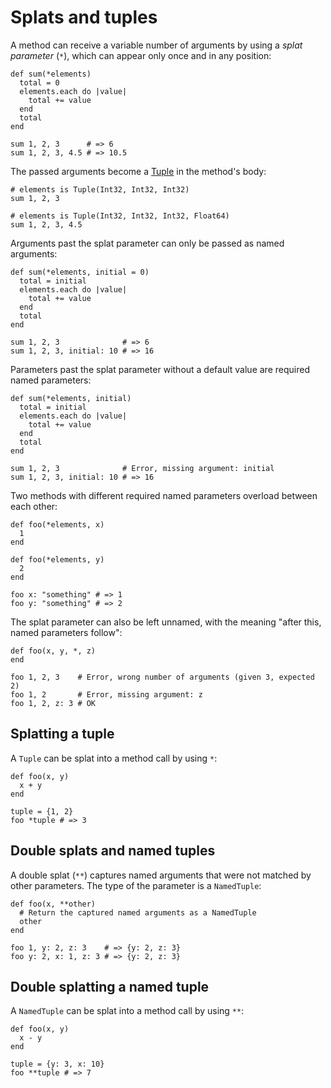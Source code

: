 # Splats and tuples

A method can receive a variable number of arguments by using a *splat parameter* (`*`), which can appear only once and in any position:

```crystal
def sum(*elements)
  total = 0
  elements.each do |value|
    total += value
  end
  total
end

sum 1, 2, 3      # => 6
sum 1, 2, 3, 4.5 # => 10.5
```

The passed arguments become a [Tuple](https://crystal-lang.org/api/Tuple.html) in the method's body:

```crystal
# elements is Tuple(Int32, Int32, Int32)
sum 1, 2, 3

# elements is Tuple(Int32, Int32, Int32, Float64)
sum 1, 2, 3, 4.5
```

Arguments past the splat parameter can only be passed as named arguments:

```crystal
def sum(*elements, initial = 0)
  total = initial
  elements.each do |value|
    total += value
  end
  total
end

sum 1, 2, 3              # => 6
sum 1, 2, 3, initial: 10 # => 16
```

Parameters past the splat parameter without a default value are required named parameters:

```crystal
def sum(*elements, initial)
  total = initial
  elements.each do |value|
    total += value
  end
  total
end

sum 1, 2, 3              # Error, missing argument: initial
sum 1, 2, 3, initial: 10 # => 16
```

Two methods with different required named parameters overload between each other:

```crystal
def foo(*elements, x)
  1
end

def foo(*elements, y)
  2
end

foo x: "something" # => 1
foo y: "something" # => 2
```

The splat parameter can also be left unnamed, with the meaning "after this, named parameters follow":

```crystal
def foo(x, y, *, z)
end

foo 1, 2, 3    # Error, wrong number of arguments (given 3, expected 2)
foo 1, 2       # Error, missing argument: z
foo 1, 2, z: 3 # OK
```

## Splatting a tuple

A `Tuple` can be splat into a method call by using `*`:

```crystal
def foo(x, y)
  x + y
end

tuple = {1, 2}
foo *tuple # => 3
```

## Double splats and named tuples

A double splat (`**`) captures named arguments that were not matched by other parameters. The type of the parameter is a `NamedTuple`:

```crystal
def foo(x, **other)
  # Return the captured named arguments as a NamedTuple
  other
end

foo 1, y: 2, z: 3    # => {y: 2, z: 3}
foo y: 2, x: 1, z: 3 # => {y: 2, z: 3}
```

## Double splatting a named tuple

A `NamedTuple` can be splat into a method call by using `**`:

```crystal
def foo(x, y)
  x - y
end

tuple = {y: 3, x: 10}
foo **tuple # => 7
```
